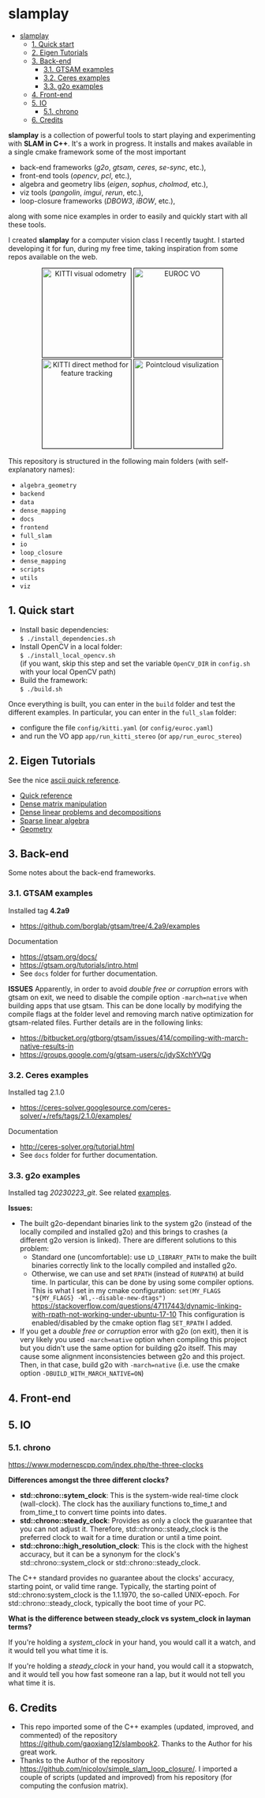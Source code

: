 # slamplay 

<!-- TOC -->

- [slamplay](#slamplay)
  - [1. Quick start](#1-quick-start)
  - [2. Eigen Tutorials](#2-eigen-tutorials)
  - [3. Back-end](#3-back-end)
    - [3.1. GTSAM examples](#31-gtsam-examples)
    - [3.2. Ceres examples](#32-ceres-examples)
    - [3.3. g2o examples](#33-g2o-examples)
  - [4. Front-end](#4-front-end)
  - [5. IO](#5-io)
    - [5.1. chrono](#51-chrono)
  - [6. Credits](#6-credits)

<!-- /TOC -->


 **slamplay** is a collection of powerful tools to start playing and experimenting with **SLAM in C++**. It's a work in progress. It installs and makes available in a single cmake framework some of the most important    
 - back-end frameworks (*g2o*, *gtsam*, *ceres*, *se-sync*, etc.),     
 - front-end tools (*opencv*, *pcl*, etc.),      
 - algebra and geometry libs (*eigen*, *sophus*, *cholmod*, etc.),    
 - viz tools (*pangolin*, *imgui*, *rerun*, etc.),     
 - loop-closure frameworks (*DBOW3*, *iBOW*, etc.),     
  
along with some nice examples in order to easily and quickly start with all these tools.  

I created **slamplay** for a computer vision class I recently taught. I started developing it for fun, during my free time, taking inspiration from some repos available on the web.  

<p align="center">
<img src="images/kitti-VO.png"
alt="KITTI visual odometry" height="180" border="1"/> 
<img src="images/euroc-VO.png"
alt="EUROC VO" height="180" border="1"/> 
<img src="images/direct-method.png"
alt="KITTI direct method for feature tracking" height="180" border="1"/> 
<img src="images/clouds-viz.png"
alt="Pointcloud visulization" height="180" border="1"/> 
</p>
  
This repository is structured in the following main folders (with self-explanatory names): 
- `algebra_geometry`
- `backend`
- `data`
- `dense_mapping`
- `docs`
- `frontend`
- `full_slam`
- `io`
- `loop_closure`
- `dense_mapping`
- `scripts`
- `utils`
- `viz`
  
## 1. Quick start 

- Install basic dependencies:      
  `$ ./install_dependencies.sh`        
- Install OpenCV in a local folder:                
  `$ ./install_local_opencv.sh`     
  (if you want, skip this step and set the variable `OpenCV_DIR` in `config.sh` with your local OpenCV path)     
- Build the framework:      
  `$ ./build.sh`

Once everything is built, you can enter in the `build` folder and test the different examples. 
In particular, you can enter in the `full_slam` folder: 
- configure the file `config/kitti.yaml` (or `config/euroc.yaml`)
- and run the VO app `app/run_kitti_stereo` (or `app/run_euroc_stereo`)

## 2. Eigen Tutorials

See the nice [ascii quick reference](docs/Eigen-AsciiQuickReference.txt). 

* [Quick reference](https://eigen.tuxfamily.org/dox/group__QuickRefPage.html)
* [Dense matrix manipulation](https://eigen.tuxfamily.org/dox/group__DenseMatrixManipulation__chapter.html)
* [Dense linear problems and decompositions](https://eigen.tuxfamily.org/dox/group__DenseLinearSolvers__chapter.html)
* [Sparse linear algebra](https://eigen.tuxfamily.org/dox/group__Sparse__chapter.html)
* [Geometry](https://eigen.tuxfamily.org/dox/group__Geometry__chapter.html)


## 3. Back-end

Some notes about the back-end frameworks. 

### 3.1. GTSAM examples

Installed tag **4.2a9**
* https://github.com/borglab/gtsam/tree/4.2a9/examples

Documentation
* https://gtsam.org/docs/
* https://gtsam.org/tutorials/intro.html 
* See `docs` folder for further documentation.  

**ISSUES**
Apparently, in order to avoid *double free or corruption* errors with gtsam on exit, we need to disable the compile option `-march=native` when building apps that use gtsam. This can be done locally by modifying the compile flags at the folder level and removing march native optimization for gtsam-related files. Further details are in the following links: 
- https://bitbucket.org/gtborg/gtsam/issues/414/compiling-with-march-native-results-in
- https://groups.google.com/g/gtsam-users/c/jdySXchYVQg 

### 3.2. Ceres examples 

Installed tag 2.1.0 
* https://ceres-solver.googlesource.com/ceres-solver/+/refs/tags/2.1.0/examples/

Documentation
* http://ceres-solver.org/tutorial.html
* See `docs` folder for further documentation. 

### 3.3. g2o examples

Installed tag *20230223_git*. See related [examples](
https://github.com/RainerKuemmerle/g2o/tree/20230223_git/g2o/examples).

**Issues:**
  - The built g2o-dependant binaries link to the system g2o (instead of the locally compiled and installed g2o) and this brings to crashes (a different g2o version is linked). There are different solutions to this problem: 
    * Standard one (uncomfortable): use `LD_LIBRARY_PATH` to make the built binaries correctly link to the locally compiled and installed g2o.
    * Otherwise, we can use and set `RPATH` (instead of `RUNPATH`) at build time. In particular, this can be done by using some compiler options. This is what I set in my cmake configuration: 
  `set(MY_FLAGS "${MY_FLAGS} -Wl,--disable-new-dtags")`
  https://stackoverflow.com/questions/47117443/dynamic-linking-with-rpath-not-working-under-ubuntu-17-10 
  This configuration is enabled/disabled by the cmake option flag `SET_RPATH` I added. 
  - If you get a *double free or corruption* error with g2o (on exit), then it is very likely you used `-march=native` option when compiling this project but you didn't use the same option for building g2o itself. This may cause some alignment inconsistencies between g2o and this project. Then, in that case, build g2o with `-march=native` (i.e. use the cmake option `-DBUILD_WITH_MARCH_NATIVE=ON`)   


## 4. Front-end

## 5. IO

### 5.1. chrono

https://www.modernescpp.com/index.php/the-three-clocks 

**Differences amongst the three different clocks?**

- **std::chrono::sytem_clock**: This is the system-wide real-time clock (wall-clock). The clock has the auxiliary functions to_time_t and from_time_t to convert time points into dates.
- **std::chrono::steady_clock**:  Provides as only a clock the guarantee that you can not adjust it. Therefore, std::chrono::steady_clock is the preferred clock to wait for a time duration or until a time point.
- **std::chrono::high_resolution_clock**: This is the clock with the highest accuracy, but it can be a synonym for the clock's std::chrono::system_clock or std::chrono::steady_clock.
  
The C++ standard provides no guarantee about the clocks' accuracy, starting point, or valid time range. Typically, the starting point of std::chrono:system_clock is the 1.1.1970, the so-called UNIX-epoch. For std::chrono::steady_clock, typically the boot time of your PC.

**What is the difference between steady_clock vs system_clock in layman terms?**

If you're holding a *system_clock* in your hand, you would call it a watch, and it would tell you what time it is.

If you're holding a *steady_clock* in your hand, you would call it a stopwatch, and it would tell you how fast someone ran a lap, but it would not tell you what time it is.


## 6. Credits  

* This repo imported some of the C++ examples (updated, improved, and commented) of the repository https://github.com/gaoxiang12/slambook2. Thanks to the Author for his great work. 
* Thanks to the Author of the repository https://github.com/nicolov/simple_slam_loop_closure/. I imported a couple of scripts (updated and improved) from his repository (for computing the confusion matrix). 
